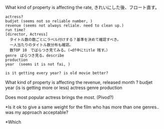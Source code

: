 

What kind of property is affecting the rate,
    きれいにした後、フロート直す。

    actress? 
    budjet (seems not so reliable number, )
    revenue (seems not always reliale. need to clean up.)
    run time?
    [director, Actress]
      タイトル数の数ごとにラベル付けする？基準を決めて確認すべき。
      一人当たりのタイトル数分布も確認。
      数TOP 10　でばらつき見てみる。（→df中にtitle 残す。）
    genre　ばらつき見る。describe 
    production
    year  (seems it is not fai, )
    
    is it getting every year? is old movie better?

What kind of property is affecting the revenue,
    released month ? 
    budjet
    year (is is getting more or less)
    actress
    genre
    production

Does most popular actress brings the most. (Pivod?)

*Is it ok to give a same weight for the film who has more than one genres..
was my approach acceptable?

*Which 